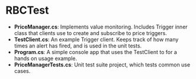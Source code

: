 # RBCTest
  - **PriceManager.cs**: Implements value monitoring. Includes Trigger inner class that clients use to create and subscribe to price triggers.
  - **TestClient.cs**: An example Trigger client. Keeps track of how many times an alert has fired, and is used in the unit tests.
  - **Program.cs**: A simple console app that uses the TestClient to for a hands on usage example.
  - **PriceManagerTests.cs**: Unit test suite project, which tests common use cases.
